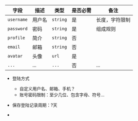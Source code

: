 |字段|描述|类型|是否必需|备注|
|--|--|--|--|--|
|`username`|用户名|`string`|是|长度，字符限制|
|`password`|密码|`string`|是|组成规则|
|`profile`|简介|`string`|否||
|`email`|邮箱|`string`|否||
|`avatar`|头像|`url`|是||
|`...`|...|`...`|否|...|

- 登陆方式
  - 自定义用户名、邮箱、手机？
  - 账号密码限制：至少几位、包含字母、符号...

- 保存登陆记录周期：?天
- 